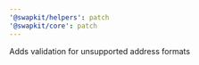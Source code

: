 ```yaml
---
'@swapkit/helpers': patch
'@swapkit/core': patch
---
```


Adds validation for unsupported address formats
